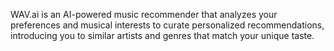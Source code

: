 WAV.ai is an AI-powered music recommender that analyzes your preferences and musical interests to curate personalized recommendations, introducing you to similar artists and genres that match your unique taste.
